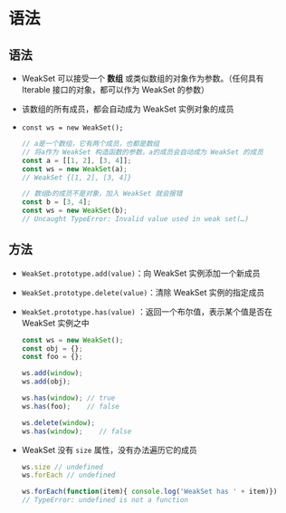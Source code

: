 # 语法

## 语法

+ WeakSet 可以接受一个 **数组** 或类似数组的对象作为参数。（任何具有 Iterable 接口的对象，都可以作为 WeakSet 的参数）

+ 该数组的所有成员，都会自动成为 WeakSet 实例对象的成员

+ `const ws = new WeakSet();`

    ```js
    // a是一个数组，它有两个成员，也都是数组
    // 将a作为 WeakSet 构造函数的参数，a的成员会自动成为 WeakSet 的成员
    const a = [[1, 2], [3, 4]];
    const ws = new WeakSet(a);
    // WeakSet {[1, 2], [3, 4]}
    ```

    ```js
    // 数组b的成员不是对象，加入 WeakSet 就会报错
    const b = [3, 4];
    const ws = new WeakSet(b);
    // Uncaught TypeError: Invalid value used in weak set(…)
    ```

## 方法

+ `WeakSet.prototype.add(value)`：向 WeakSet 实例添加一个新成员

+ `WeakSet.prototype.delete(value)`：清除 WeakSet 实例的指定成员

+ `WeakSet.prototype.has(value)` ：返回一个布尔值，表示某个值是否在 WeakSet 实例之中

    ```js
    const ws = new WeakSet();
    const obj = {};
    const foo = {};

    ws.add(window);
    ws.add(obj);

    ws.has(window); // true
    ws.has(foo);    // false

    ws.delete(window);
    ws.has(window);    // false
    ```

+ WeakSet 没有 `size` 属性，没有办法遍历它的成员

    ```js
    ws.size // undefined
    ws.forEach // undefined

    ws.forEach(function(item){ console.log('WeakSet has ' + item)})
    // TypeError: undefined is not a function
    ```
